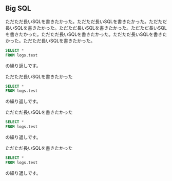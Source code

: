 ## Big SQL
ただただ長いSQLを書きたかった。ただただ長いSQLを書きたかった。ただただ長いSQLを書きたかった。ただただ長いSQLを書きたかった。ただただ長いSQLを書きたかった。ただただ長いSQLを書きたかった。ただただ長いSQLを書きたかった。ただただ長いSQLを書きたかった。

```sql
SELECT *
FROM logs.test
```

の繰り返しです。

ただただ長いSQLを書きたかった

```sql
SELECT *
FROM logs.test
```

の繰り返しです。

ただただ長いSQLを書きたかった

```sql
SELECT *
FROM logs.test
```

の繰り返しです。

ただただ長いSQLを書きたかった

```sql
SELECT *
FROM logs.test
```

の繰り返しです。
